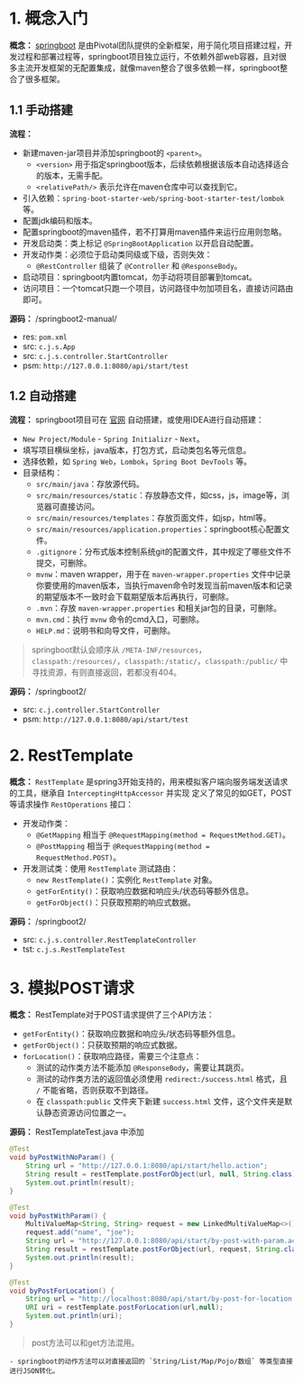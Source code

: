 # 1. 概念入门

**概念：** [springboot](https://spring.io/) 是由Pivotal团队提供的全新框架，用于简化项目搭建过程，开发过程和部署过程等，springboot项目独立运行，不依赖外部web容器，且对很多主流开发框架的无配置集成，就像maven整合了很多依赖一样，springboot整合了很多框架。

## 1.1 手动搭建

**流程：** 
- 新建maven-jar项目并添加springboot的 `<parent>`。
    - `<version>` 用于指定springboot版本，后续依赖根据该版本自动选择适合的版本，无需手配。
    - `<relativePath/>` 表示允许在maven仓库中可以查找到它。
- 引入依赖：`spring-boot-starter-web/spring-boot-starter-test/lombok` 等。
- 配置jdk编码和版本。
- 配置springboot的maven插件，若不打算用maven插件来运行应用则忽略。
- 开发启动类：类上标记 `@SpringBootApplication` 以开启自动配置。
- 开发动作类：必须位于启动类同级或下级，否则失效：
    - `@RestController` 组装了 `@Controller` 和 `@ResponseBody`。
- 启动项目：springboot内置tomcat，勿手动将项目部署到tomcat。
- 访问项目：一个tomcat只跑一个项目，访问路径中勿加项目名，直接访问路由即可。

**源码：** /springboot2-manual/
- res: `pom.xml`
- src: `c.j.s.App`
- src: `c.j.s.controller.StartController`
- psm: `http://127.0.0.1:8080/api/start/test`

## 1.2 自动搭建

**流程：** springboot项目可在 [官网](https://start.spring.io/) 自动搭建，或使用IDEA进行自动搭建：
- `New Project/Module` - `Spring Initializr` - `Next`。
- 填写项目横纵坐标，java版本，打包方式，启动类包名等元信息。
- 选择依赖，如 `Spring Web`，`Lombok`，`Spring Boot DevTools` 等。
- 目录结构：
    - `src/main/java`：存放源代码。
    - `src/main/resources/static`：存放静态文件，如css，js，image等，浏览器可直接访问。
    - `src/main/resources/templates`：存放页面文件，如jsp，html等。
    - `src/main/resources/application.properties`：springboot核心配置文件。
    - `.gitignore`：分布式版本控制系统git的配置文件，其中规定了哪些文件不提交，可删除。
    - `mvnw`：maven wrapper，用于在 `maven-wrapper.properties` 文件中记录你要使用的maven版本，当执行maven命令时发现当前maven版本和记录的期望版本不一致时会下载期望版本后再执行，可删除。
    - `.mvn`：存放 `maven-wrapper.properties` 和相关jar包的目录，可删除。
    - `mvn.cmd`：执行 `mvnw` 命令的cmd入口，可删除。
    - `HELP.md`：说明书和向导文件，可删除。

> springboot默认会顺序从 `/META-INF/resources`，`classpath:/resources/`，`classpath:/static/`，`classpath:/public/` 中寻找资源，有则直接返回，若都没有404。

**源码：** /springboot2/
- src: `c.j.controller.StartController`
- psm: `http://127.0.0.1:8080/api/start/test`

# 2. RestTemplate

**概念：** `RestTemplate` 是spring3开始支持的，用来模拟客户端向服务端发送请求的工具，继承自 `InterceptingHttpAccessor` 并实现 定义了常见的如GET，POST等请求操作 `RestOperations` 接口：
- 开发动作类：
    - `@GetMapping` 相当于 `@RequestMapping(method = RequestMethod.GET)`。
    - `@PostMapping` 相当于 `@RequestMapping(method = RequestMethod.POST)`。
- 开发测试类：使用 `RestTemplate` 测试路由：
    - `new RestTemplate()`：实例化 `RestTemplate` 对象。
    - `getForEntity()`：获取响应数据和响应头/状态码等额外信息。
    - `getForObject()`：只获取预期的响应式数据。

**源码：** /springboot2/
- src: `c.j.s.controller.RestTemplateController`
- tst: `c.j.s.RestTemplateTest`

# 3. 模拟POST请求

**概念：** RestTemplate对于POST请求提供了三个API方法：
- `getForEntity()`：获取响应数据和响应头/状态码等额外信息。
- `getForObject()`：只获取预期的响应式数据。
- `forLocation()`：获取响应路径，需要三个注意点：
    - 测试的动作类方法不能添加 `@ResponseBody`，需要让其跳页。
    - 测试的动作类方法的返回值必须使用 `redirect:/success.html` 格式，且 `/` 不能省略，否则获取不到路径。
    - 在 `classpath:public` 文件夹下新建 `success.html` 文件，这个文件夹是默认静态资源访问位置之一。

**源码：** RestTemplateTest.java 中添加
```java
@Test
void byPostWithNoParam() {
    String url = "http://127.0.0.1:8080/api/start/hello.action";
    String result = restTemplate.postForObject(url, null, String.class);
    System.out.println(result);
}

@Test
void byPostWithParam() {
    MultiValueMap<String, String> request = new LinkedMultiValueMap<>();
    request.add("name", "joe");
    String url = "http://127.0.0.1:8080/api/start/by-post-with-param.action";
    String result = restTemplate.postForObject(url, request, String.class);
    System.out.println(result);
}

@Test
void byPostForLocation() {
    String url = "http://localhost:8080/api/start/by-post-for-location.action";
    URI uri = restTemplate.postForLocation(url,null);
    System.out.println(uri);
}

```

> post方法可以和get方法混用。




    - springboot的动作方法可以对直接返回的 `String/List/Map/Pojo/数组` 等类型直接进行JSON转化。
